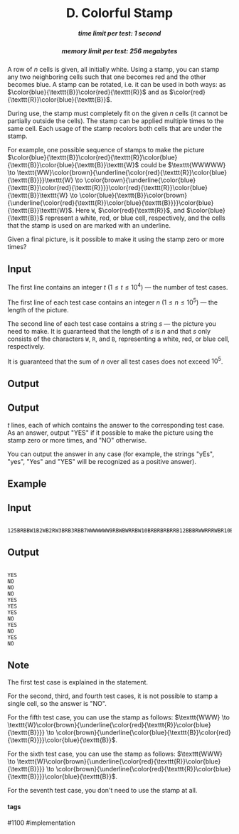 <h1 style='text-align: center;'> D. Colorful Stamp</h1>

<h5 style='text-align: center;'>time limit per test: 1 second</h5>
<h5 style='text-align: center;'>memory limit per test: 256 megabytes</h5>

A row of $n$ cells is given, all initially white. Using a stamp, you can stamp any two neighboring cells such that one becomes red and the other becomes blue. A stamp can be rotated, i.e. it can be used in both ways: as $\color{blue}{\texttt{B}}\color{red}{\texttt{R}}$ and as $\color{red}{\texttt{R}}\color{blue}{\texttt{B}}$.

During use, the stamp must completely fit on the given $n$ cells (it cannot be partially outside the cells). The stamp can be applied multiple times to the same cell. Each usage of the stamp recolors both cells that are under the stamp.

For example, one possible sequence of stamps to make the picture $\color{blue}{\texttt{B}}\color{red}{\texttt{R}}\color{blue}{\texttt{B}}\color{blue}{\texttt{B}}\texttt{W}$ could be $\texttt{WWWWW} \to \texttt{WW}\color{brown}{\underline{\color{red}{\texttt{R}}\color{blue}{\texttt{B}}}}\texttt{W} \to \color{brown}{\underline{\color{blue}{\texttt{B}}\color{red}{\texttt{R}}}}\color{red}{\texttt{R}}\color{blue}{\texttt{B}}\texttt{W} \to \color{blue}{\texttt{B}}\color{brown}{\underline{\color{red}{\texttt{R}}\color{blue}{\texttt{B}}}}\color{blue}{\texttt{B}}\texttt{W}$. Here $\texttt{W}$, $\color{red}{\texttt{R}}$, and $\color{blue}{\texttt{B}}$ represent a white, red, or blue cell, respectively, and the cells that the stamp is used on are marked with an underline.

Given a final picture, is it possible to make it using the stamp zero or more times?

## Input

The first line contains an integer $t$ ($1 \leq t \leq 10^4$) — the number of test cases.

The first line of each test case contains an integer $n$ ($1 \leq n \leq 10^5$) — the length of the picture.

The second line of each test case contains a string $s$ — the picture you need to make. It is guaranteed that the length of $s$ is $n$ and that $s$ only consists of the characters $\texttt{W}$, $\texttt{R}$, and $\texttt{B}$, representing a white, red, or blue cell, respectively.

It is guaranteed that the sum of $n$ over all test cases does not exceed $10^5$.

## Output

## Output

 $t$ lines, each of which contains the answer to the corresponding test case. As an answer, output "YES" if it possible to make the picture using the stamp zero or more times, and "NO" otherwise.

You can output the answer in any case (for example, the strings "yEs", "yes", "Yes" and "YES" will be recognized as a positive answer).

## Example

## Input


```

125BRBBW1B2WB2RW3BRB3RBB7WWWWWWW9RBWBWRRBW10BRBRBRBRRB12BBBRWWRRRWBR10BRBRBRBRBW5RBWBW
```
## Output


```

YES
NO
NO
NO
YES
YES
YES
NO
YES
NO
YES
NO

```
## Note

The first test case is explained in the statement.

For the second, third, and fourth test cases, it is not possible to stamp a single cell, so the answer is "NO".

For the fifth test case, you can use the stamp as follows: $\texttt{WWW} \to \texttt{W}\color{brown}{\underline{\color{red}{\texttt{R}}\color{blue}{\texttt{B}}}} \to \color{brown}{\underline{\color{blue}{\texttt{B}}\color{red}{\texttt{R}}}}\color{blue}{\texttt{B}}$.

For the sixth test case, you can use the stamp as follows: $\texttt{WWW} \to \texttt{W}\color{brown}{\underline{\color{red}{\texttt{R}}\color{blue}{\texttt{B}}}} \to \color{brown}{\underline{\color{red}{\texttt{R}}\color{blue}{\texttt{B}}}}\color{blue}{\texttt{B}}$.

For the seventh test case, you don't need to use the stamp at all.



#### tags 

#1100 #implementation 